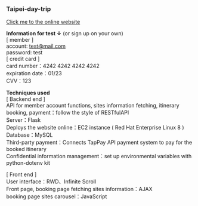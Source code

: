 ### Taipei-day-trip

 [Click me to the online website](http://18.217.38.82:3000/)  

**Information for test ↓** (or sign up on your own)<br>
[ member ]<br />
account: test@mail.com<br />
password: test<br />
[ credit card ]<br />
card number：4242 4242 4242 4242<br />
expiration date：01/23<br />
CVV：123<br />

**Techniques used**<br />
[ Backend end ]<br />
API for member account functions, sites information fetching, itinerary booking, payment：follow the style of RESTfulAPI<br />
Server：Flask<br />
Deploys the website online：EC2 instance ( Red Hat Enterprise Linux 8 ) <br />
Database：MySQL<br />
Third-party payment：Connects TapPay API payment system to pay for the booked itinerary<br />
Confidential information management：set up environmental variables with python-dotenv kit<br />

[ Front end ]<br />
User interface：RWD、Infinite Scroll<br />
Front page, booking page fetching sites information：AJAX<br />
booking page sites carousel：JavaScript


